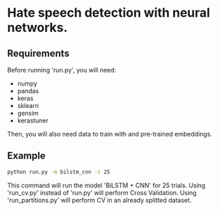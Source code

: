 # Hate speech detection with neural networks.

## Requirements

Before running 'run.py', you will need:
  - numpy
  - pandas
  - keras
  - sklearn
  - gensim
  - kerastuner

Then, you will also need data to train with and pre-trained embeddings.

## Example

```bash
python run.py -m bilstm_cnn -t 25
```

This command will run the model 'BiLSTM + CNN' for 25 trials.
Using 'run_cv.py' instead of 'run.py' will perform Cross Validation.
Using 'run_partitions.py' will perform CV in an already splitted dataset.


